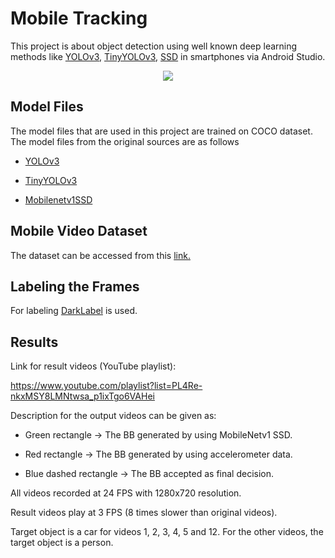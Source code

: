 # Mobile Tracking

This project is about object detection using well known deep learning methods like [YOLOv3](https://arxiv.org/abs/1804.02767), [TinyYOLOv3](https://arxiv.org/abs/1804.02767), [SSD](https://arxiv.org/pdf/1512.02325.pdf) in smartphones via Android Studio.


<p align="center">
  <img src="assets/dog1.gif">
</p>

## Model Files

The model files that are used in this project are trained on COCO dataset. The model files from the original sources are as follows

- [YOLOv3](https://pjreddie.com/media/files/yolov3.weights)

- [TinyYOLOv3](https://pjreddie.com/media/files/yolov3-tiny.weights)

- [Mobilenetv1SSD]()

## Mobile Video Dataset

The dataset can be accessed from this [link.](https://www.youtube.com/playlist?list=PLgOtgHJGJuaJt6EPJt9RX4-amDhORjVEm)


## Labeling the Frames

For labeling [DarkLabel](https://darkpgmr.tistory.com/16) is used. 


## Results

Link for result videos (YouTube playlist):

https://www.youtube.com/playlist?list=PL4Re-nkxMSY8LMNtwsa_p1ixTgo6VAHei

Description for the output videos can be given as:

- Green rectangle -> The BB generated by using MobileNetv1 SSD.

- Red rectangle -> The BB generated by using accelerometer data.

- Blue dashed rectangle -> The BB accepted as final decision.


All videos recorded at 24 FPS with 1280x720 resolution.

Result videos play at 3 FPS (8 times slower than original videos).

Target object is a car for videos 1, 2, 3, 4, 5 and 12. For the other videos, the target object is a person.
